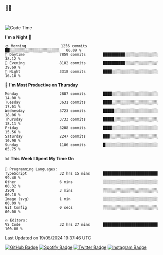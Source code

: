 ### 🤙🍺

<!-- <a href="https://github-readme-stats.vercel.app/api?username=hzak2xx&count_private=true&show_icons=true&theme=dracula">
  <img align="center" src="https://github-readme-stats.vercel.app/api?username=hzak2xx&count_private=true&show_icons=true&theme=dracula" />
</a>
</br> -->
</br>

<!--START_SECTION:waka-->
![Code Time](http://img.shields.io/badge/Code%20Time-3%2C327%20hrs%2012%20mins-blue)

**I'm a Night 🦉** 

```text
🌞 Morning                1256 commits        ██░░░░░░░░░░░░░░░░░░░░░░░   06.09 % 
🌆 Daytime                7859 commits        ██████████░░░░░░░░░░░░░░░   38.12 % 
🌃 Evening                8182 commits        ██████████░░░░░░░░░░░░░░░   39.69 % 
🌙 Night                  3318 commits        ████░░░░░░░░░░░░░░░░░░░░░   16.10 % 
```
📅 **I'm Most Productive on Thursday** 

```text
Monday                   2887 commits        ████░░░░░░░░░░░░░░░░░░░░░   14.00 % 
Tuesday                  3631 commits        ████░░░░░░░░░░░░░░░░░░░░░   17.61 % 
Wednesday                3723 commits        █████░░░░░░░░░░░░░░░░░░░░   18.06 % 
Thursday                 3733 commits        █████░░░░░░░░░░░░░░░░░░░░   18.11 % 
Friday                   3208 commits        ████░░░░░░░░░░░░░░░░░░░░░   15.56 % 
Saturday                 2247 commits        ███░░░░░░░░░░░░░░░░░░░░░░   10.90 % 
Sunday                   1186 commits        █░░░░░░░░░░░░░░░░░░░░░░░░   05.75 % 
```


📊 **This Week I Spent My Time On** 

```text
💬 Programming Languages: 
TypeScript               32 hrs 15 mins      █████████████████████████   99.40 % 
Other                    6 mins              ░░░░░░░░░░░░░░░░░░░░░░░░░   00.32 % 
JSON                     3 mins              ░░░░░░░░░░░░░░░░░░░░░░░░░   00.18 % 
Image (svg)              1 min               ░░░░░░░░░░░░░░░░░░░░░░░░░   00.09 % 
Git Config               0 secs              ░░░░░░░░░░░░░░░░░░░░░░░░░   00.00 % 

🔥 Editors: 
VS Code                  32 hrs 27 mins      █████████████████████████   100.00 % 
```


 Last Updated on 19/05/2024 19:37:46 UTC
<!--END_SECTION:waka-->

[![GitHub Badge](https://img.shields.io/badge/GitHub-100000?style=for-the-badge&logo=github&logoColor=white)](https://github.com/hzak2xx)
[![Spotify Badge](https://img.shields.io/badge/Spotify-1ED760?&style=for-the-badge&logo=spotify&logoColor=white)](https://open.spotify.com/user/uf90s6sbbh75a1mt44clkhkvf)
[![Twitter Badge](https://img.shields.io/badge/Twitter-1DA1F2?style=for-the-badge&logo=twitter&logoColor=white)](https://twitter.com/hzak2xx)
[![Instagram Badge](https://img.shields.io/badge/Instagram-E4405F?style=for-the-badge&logo=instagram&logoColor=white)](https://www.instagram.com/hzak2xx/)
